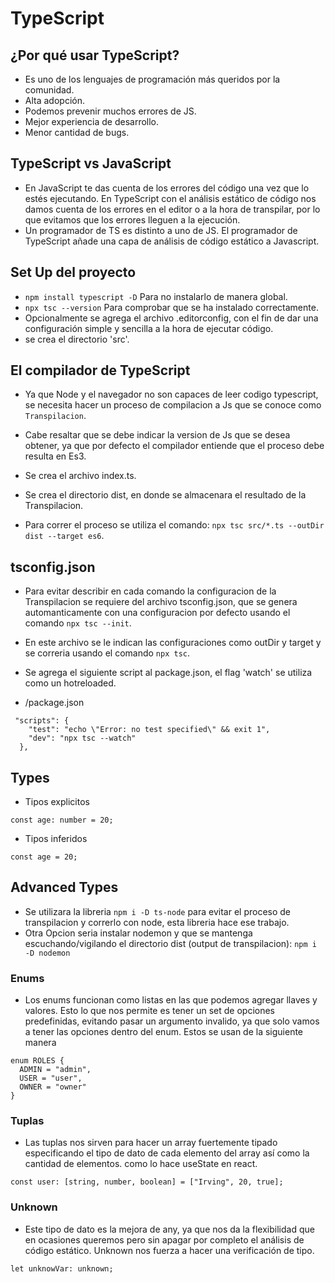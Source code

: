 # TypeScript

## ¿Por qué usar TypeScript?

- Es uno de los lenguajes de programación más queridos por la comunidad.
- Alta adopción.
- Podemos prevenir muchos errores de JS.
- Mejor experiencia de desarrollo.
- Menor cantidad de bugs.

## TypeScript vs JavaScript

- En JavaScript te das cuenta de los errores del código una vez que lo estés ejecutando. En TypeScript con el análisis estático de código nos damos cuenta de los errores en el editor o a la hora de transpilar, por lo que evitamos que los errores lleguen a la ejecución.
- Un programador de TS es distinto a uno de JS. El programador de TypeScript añade una capa de análisis de código estático a Javascript.

## Set Up del proyecto

- `npm install typescript -D` Para no instalarlo de manera global.
- `npx tsc --version` Para comprobar que se ha instalado correctamente.
- Opcionalmente se agrega el archivo .editorconfig, con el fin de dar una configuración simple y sencilla a la hora de ejecutar código.
- se crea el directorio 'src'.

## El compilador de TypeScript

- Ya que Node y el navegador no son capaces de leer codigo typescript, se necesita hacer un proceso de compilacion a Js que se conoce como `Transpilacion`.

- Cabe resaltar que se debe indicar la version de Js que se desea obtener, ya que por defecto el compilador entiende que el proceso debe resulta en Es3.

- Se crea el archivo index.ts.

- Se crea el directorio dist, en donde se almacenara el resultado de la Transpilacion.

- Para correr el proceso se utiliza el comando: `npx tsc src/*.ts --outDir dist --target es6`.

## tsconfig.json

- Para evitar describir en cada comando la configuracion de la Transpilacion se requiere del archivo tsconfig.json, que se genera automanticamente con una configuracion por defecto usando el comando `npx tsc --init`.

- En este archivo se le indican las configuraciones como outDir y target y se correria usando el comando `npx tsc`.

- Se agrega el siguiente script al package.json, el flag 'watch' se utiliza como un hotreloaded.
- /package.json

```
 "scripts": {
    "test": "echo \"Error: no test specified\" && exit 1",
    "dev": "npx tsc --watch"
  },
```

## Types

- Tipos explicitos

```
const age: number = 20;
```

- Tipos inferidos

```
const age = 20;
```

## Advanced Types

- Se utilizara la libreria `npm i -D ts-node` para evitar el proceso de transpilacion y correrlo con node, esta libreria hace ese trabajo.
- Otra Opcion seria instalar nodemon y que se mantenga escuchando/vigilando el directorio dist (output de transpilacion): `npm i -D nodemon`

### Enums

- Los enums funcionan como listas en las que podemos agregar llaves y valores. Esto lo que nos permite es tener un set de opciones predefinidas, evitando pasar un argumento invalido, ya que solo vamos a tener las opciones dentro del enum. Estos se usan de la siguiente manera

```
enum ROLES {
  ADMIN = "admin",
  USER = "user",
  OWNER = "owner"
}
```

### Tuplas

- Las tuplas nos sirven para hacer un array fuertemente tipado especificando el tipo de dato de cada elemento del array así como la cantidad de elementos. como lo hace useState en react.

```
const user: [string, number, boolean] = ["Irving", 20, true];
```

### Unknown

- Este tipo de dato es la mejora de any, ya que nos da la flexibilidad que en ocasiones queremos pero sin apagar por completo el análisis de código estático. Unknown nos fuerza a hacer una verificación de tipo.

```
let unknowVar: unknown;
```

